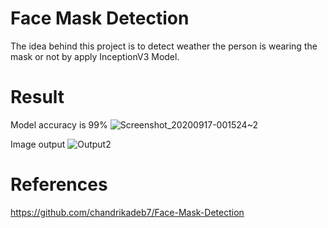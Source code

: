 # Face Mask Detection
The idea behind this project is to detect weather the person is wearing the mask or not by apply InceptionV3 Model.


# Result
Model accuracy is 99%
![Screenshot_20200917-001524~2](https://user-images.githubusercontent.com/67736291/93380848-6ce88680-f87d-11ea-9f42-fceb069b124d.png)

Image output
![Output2](https://user-images.githubusercontent.com/67736291/93380366-c7cdae00-f87c-11ea-8af9-8c221c8b7ca0.jpg)


# References
https://github.com/chandrikadeb7/Face-Mask-Detection
